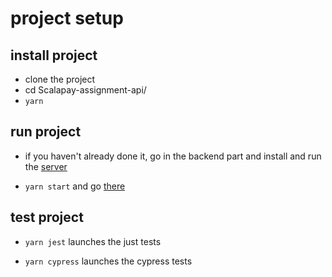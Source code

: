 # project setup 
## install project

* clone the project
* cd Scalapay-assignment-api/
* `yarn`

## run project

* if you haven't already done it, go in the backend part and install and run the [server](https://github.com/LGala/Scalapay-assignment-api)

* `yarn start` and go [there](http://localhost:3000)

## test project


*  `yarn jest` launches the just tests

*  `yarn cypress` launches the cypress tests
